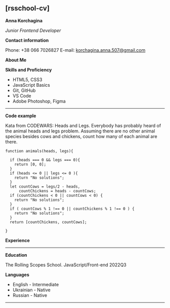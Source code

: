 [rsschool-cv]
--------------------------------------------
**Anna Korchagina**

*Junior Frontend Developer*

**Contact information**

Phone: +38 066 7026827
E-mail: korchagina.anna.507@gmail.com

**About Me**

**Skills and Proficiency**

* HTML5, CSS3
* JavaScript Basics
* Git, GitHub
* VS Code
* Adobe Photoshop, Figma

--------------------------------------------

**Code example**

Kata from CODEWARS: Heads and Legs. 
Everybody has probably heard of the animal heads and legs problem. Assuming there are no other animal species besides cows and chickens, count how many of each animal are there.

```
function animals(heads, legs){

  if (heads === 0 && legs === 0){
    return [0, 0];
  }
  if (heads <= 0 || legs <= 0 ){
    return "No solutions";
  }
  let countCows = legs/2 - heads,
      countChickens = heads - countCows;
  if (countChickens < 0 || countCows < 0) {
    return "No solutions";
  }
  if ( countCows % 1 !== 0 || countChickens % 1 !== 0 ) {
    return "No solutions";
  }
  return [countChickens, countCows];

}
```

**Experience**

--------------------------------------------

**Education**

The Rolling Scopes School. JavaScript/Front-end 2022Q3

**Languages**

* English - Intermediate
* Ukrainian - Native
* Russian - Native

--------------------------------------------